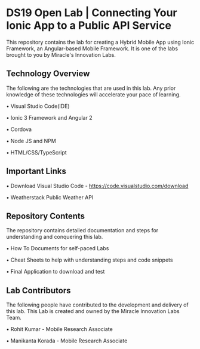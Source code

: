 # DS19 Open Lab | Connecting Your Ionic App to a Public API Service

This repository contains the lab for creating a Hybrid Mobile App using Ionic Framework, an Angular-based Mobile Framework.  It is one of the labs brought to you by Miracle's Innovation Labs.

## Technology Overview

The following are the technologies that are used in this lab. Any prior knowledge of these technologies will accelerate your pace of learning.

• Visual Studio Code(IDE)

• Ionic 3 Framework and Angular 2

• Cordova

• Node JS and NPM

• HTML/CSS/TypeScript

## Important Links

• Download Visual Studio Code  - https://code.visualstudio.com/download

• Weatherstack Public Weather API

## Repository Contents

The repository contains detailed documentation and steps for understanding and conquering this lab.

• How To Documents for self-paced Labs

• Cheat Sheets to help with understanding steps and code snippets

• Final Application to download and test

## Lab Contributors

The following people have contributed to the development and delivery of this lab. This Lab is created and owned by the Miracle Innovation Labs Team.

•  Rohit Kumar - Mobile Research Associate

•  Manikanta Korada - Mobile Research Associate
